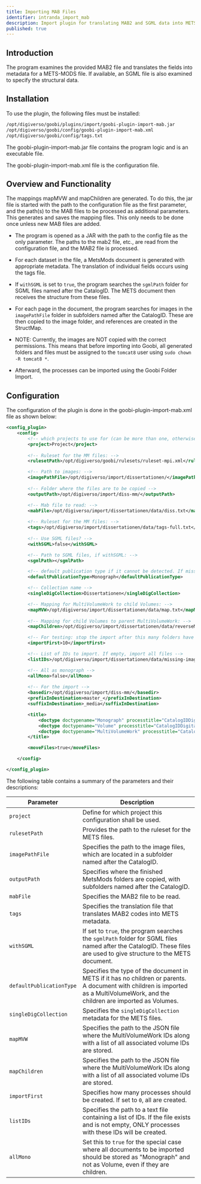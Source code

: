 ```yaml
---
title: Importing MAB Files
identifier: intranda_import_mab
description: Import plugin for translating MAB2 and SGML data into METS-MODS
published: true
---
```


## Introduction
The program examines the provided MAB2 file and translates the fields into metadata for a METS-MODS file. If available, an SGML file is also examined to specify the structural data.

## Installation
To use the plugin, the following files must be installed:

```bash
/opt/digiverso/goobi/plugins/import/goobi-plugin-import-mab.jar
/opt/digiverso/goobi/config/goobi-plugin-import-mab.xml
/opt/digiverso/goobi/config/tags.txt 
```

The goobi-plugin-import-mab.jar file contains the program logic and is an executable file.

The goobi-plugin-import-mab.xml file is the configuration file.

## Overview and Functionality
The mappings mapMVW and mapChildren are generated. To do this, the jar file is started with the path to the configuration file as the first parameter, and the path(s) to the MAB files to be processed as additional parameters. This generates and saves the mapping files. This only needs to be done once unless new MAB files are added.

* The program is opened as a JAR with the path to the config file as the only parameter.
The paths to the mab2 file, etc., are read from the configuration file, and the MAB2 file is processed.
* For each dataset in the file, a MetsMods document is generated with appropriate metadata. The translation of individual fields occurs using the tags file.
* If `withSGML` is set to `true`, the program searches the `sgmlPath` folder for SGML files named after the CatalogID. The METS document then receives the structure from these files.
* For each page in the document, the program searches for images in the `imagePathFile` folder in subfolders named after the CatalogID. These are then copied to the image folder, and references are created in the StructMap.
* NOTE: Currently, the images are NOT copied with the correct permissions. This means that before importing into Goobi, all generated folders and files must be assigned to the `tomcat8` user using `sudo chown -R tomcat8 *`.

* Afterward, the processes can be imported using the Goobi Folder Import.

## Configuration
The configuration of the plugin is done in the goobi-plugin-import-mab.xml file as shown below:

```xml
<config_plugin>		
    <config>		
        <!-- which projects to use for (can be more than one, otherwise use *) -->		
        <project>Project</project>		
        		
        <!-- Ruleset for the MM files: -->		
        <rulesetPath>/opt/digiverso/goobi/rulesets/ruleset-mpi.xml</rulesetPath>		

        <!-- Path to images: -->		
        <imagePathFile>/opt/digiverso/import/dissertationen/</imagePathFile>		
                
        <!-- Folder where the files are to be copied -->		
        <outputPath>/opt/digiverso/import/diss-mm/</outputPath>		

        <!-- Mab file to read: -->		
        <mabFile>/opt/digiverso/import/dissertationen/data/diss.txt</mabFile>		
                
        <!-- Ruleset for the MM files: -->		
        <tags>/opt/digiverso/import/dissertationen/data/tags-full.txt</tags>		
                
        <!-- Use SGML files? -->		
        <withSGML>false</withSGML>		

        <!-- Path to SGML files, if withSGML: -->		
        <sgmlPath></sgmlPath>		

        <!-- default publication type if it cannot be detected. If missing or empty, no record will be created -->		
        <defaultPublicationType>Monograph</defaultPublicationType>		

        <!-- Collection name -->		
        <singleDigCollection>Dissertationen</singleDigCollection>   		

        <!-- Mapping for MultiVolumeWork to child Volumes: -->		
        <mapMVW>/opt/digiverso/import/dissertationen/data/map.txt</mapMVW>		
                
        <!-- Mapping for child Volumes to parent MultiVolumeWork: -->		
        <mapChildren>/opt/digiverso/import/dissertationen/data/reverseMap.txt</mapChildren>		

        <!-- For testing: stop the import after this many folders have been created. If 0, then import all.-->		
        <importFirst>10</importFirst>		

        <!-- List of IDs to import. If empty, import all files -->		
        <listIDs>/opt/digiverso/import/dissertationen/data/missing-image-ids.txt</listIDs>		

        <!-- All as monograph -->		
        <allMono>false</allMono>		
                
        <!-- For the import -->		
        <basedir>/opt/digiverso/import/diss-mm/</basedir>		
        <prefixInDestination>master_</prefixInDestination>		
        <suffixInDestination>_media</suffixInDestination>		

        <title>		
            <doctype doctypename="Monograph" processtitle="CatalogIDDigital" />		
            <doctype doctypename="Volume" processtitle="CatalogIDDigital" />		
            <doctype doctypename="MultiVolumeWork" processtitle="CatalogIDDigital" />		
        </title>		

        <moveFiles>true</moveFiles>		

    </config>		

</config_plugin>
```

The following table contains a summary of the parameters and their descriptions:

| Parameter               | Description |
|-------------------------|------------------------|
| `project`               | Define for which project this configuration shall be used. |
| `rulesetPath`           | Provides the path to the ruleset for the METS files. |
| `imagePathFile`         | Specifies the path to the image files, which are located in a subfolder named after the CatalogID. |
| `outputPath`            | Specifies where the finished MetsMods folders are copied, with subfolders named after the CatalogID. |
| `mabFile`               | Specifies the MAB2 file to be read. |
| `tags`                  | Specifies the translation file that translates MAB2 codes into METS metadata. |
| `withSGML`              | If set to `true`, the program searches the `sgmlPath` folder for SGML files named after the CatalogID. These files are used to give structure to the METS document. |
| `defaultPublicationType`| Specifies the type of the document in METS if it has no children or parents. A document with children is imported as a MultiVolumeWork, and the children are imported as Volumes. |
| `singleDigCollection`   | Specifies the `singleDigCollection` metadata for the METS files. |
| `mapMVW`                | Specifies the path to the JSON file where the MultiVolumeWork IDs along with a list of all associated volume IDs are stored. |
| `mapChildren`           | Specifies the path to the JSON file where the MultiVolumeWork IDs along with a list of all associated volume IDs are stored. |
| `importFirst`           | Specifies how many processes should be created. If set to `0`, all are created. |
| `listIDs`               | Specifies the path to a text file containing a list of IDs. If the file exists and is not empty, ONLY processes with these IDs will be created. |
| `allMono`               | Set this to `true` for the special case where all documents to be imported should be stored as "Monograph" and not as Volume, even if they are children. |
